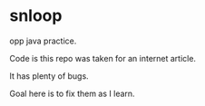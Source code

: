 # snloop
opp java practice.

Code is this repo was taken for an internet article.

It has plenty of bugs.

Goal here is to fix them as I learn.
